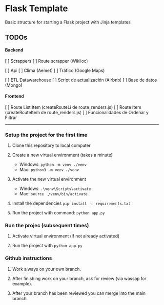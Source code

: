 # Flask Template
Basic structure for starting a Flask project with Jinja templates

## TODOs

#### Backend

[ ] Scrappers
   [ ] Route scrapper (Wikiloc)
   
[ ] Api
   [ ] Clima (Aemet)
   [ ] Tráfico (Google Maps)

[ ] ETL Datawarehouse
   [ ] Script de actualización (Airbnb)
   [ ] Base de datos (Mongo)

#### Frontend

[ ] Route List Item (createRouteLi de route_renders.js)
[ ] Route Item (createRouteItem de route_renders.js)
[ ] Funcionalidades de Ordenar y Filtrar


---
### Setup the project for the first time

1. Clone this repository to local computer

2. Create a new virtual environment (takes a minute)
    - Windows:  ```python -m venv ./venv```
    - Mac:  ```python3 -m venv ./venv```

3. Activate the new virtual environment
   - Windows:  ```.\venv\Scripts\activate```
   - Mac:  ```source ./venv/bin/activate```

4. Install the dependencies ```pip install -r requirements.txt```

5. Run the project with command: ```python app.py```

### Run the projec (subsequent times)

1. Activate virtual environment (if not already activated)

2. Run the project with ```python app.py```

### Github instructions

1. Work always on your own branch.

2. After finishing work on your branch, ask for review (via wassap for example).

3. After your branch has been reviewed you can merge into the main branch.

